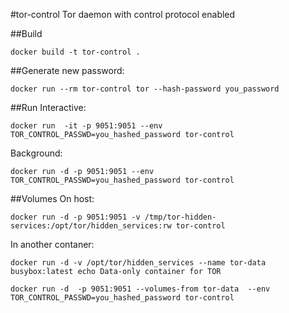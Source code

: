 #tor-control
Tor daemon with control protocol enabled

##Build
```
docker build -t tor-control .
```

##Generate new password:
```
docker run --rm tor-control tor --hash-password you_password
```

##Run
Interactive:
```
docker run  -it -p 9051:9051 --env TOR_CONTROL_PASSWD=you_hashed_password tor-control
```
Background:
```
docker run -d -p 9051:9051 --env TOR_CONTROL_PASSWD=you_hashed_password tor-control
```


##Volumes
On host:
```
docker run -d -p 9051:9051 -v /tmp/tor-hidden-services:/opt/tor/hidden_services:rw tor-control
```

In another contaner:
```
docker run -d -v /opt/tor/hidden_services --name tor-data busybox:latest echo Data-only container for TOR

docker run -d  -p 9051:9051 --volumes-from tor-data  --env TOR_CONTROL_PASSWD=you_hashed_password tor-control
```
